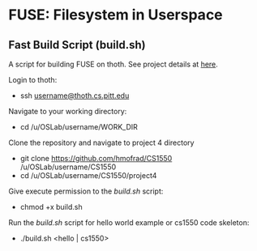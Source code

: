 # FUSE: Filesystem in Userspace

## Fast Build Script (build.sh)
A script for building FUSE on thoth. See project details at [here](http://people.cs.pitt.edu/~jmisurda/teaching/cs1550/2174/cs1550-2174-project4.htm).

Login to thoth:
 * ssh username@thoth.cs.pitt.edu

Navigate to your working directory:
 * cd /u/OSLab/username/WORK_DIR

Clone the repository and navigate to project 4 directory
 * git clone https://github.com/hmofrad/CS1550 /u/OSLab/username/CS1550
 * cd /u/OSLab/username/CS1550/project4
 
Give execute permission to the _build.sh_ script:
  * chmod +x build.sh

Run the _build.sh_ script for hello world example or cs1550 code skeleton:
  * ./build.sh &lt;hello | cs1550&gt;
